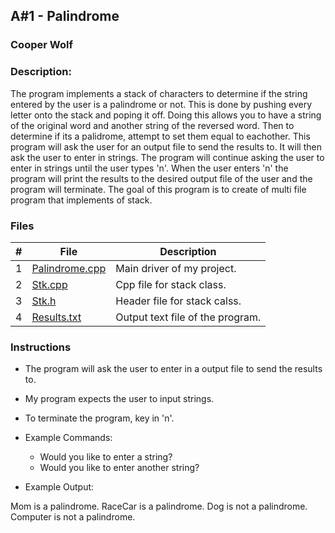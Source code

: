 ## A#1 - Palindrome
### Cooper Wolf
### Description:

The program implements a stack of characters to determine if the string entered by the user is a palindrome or not. This is done by pushing every letter onto the stack and poping it off. Doing this allows you to have a string of the original word and another string of the reversed word. Then to determine if its a palidrome, attempt to set them equal to eachother. This program will ask the user for an output file to send the results to. It will then ask the user to enter in strings. The program will continue asking the user to enter in strings until the user types 'n'. When the user enters 'n' the program will print the results to the desired output file of the user and the program will terminate. The goal of this program is to create of multi file program that implements of stack.

### Files

|   #   | File             | Description                                            |
| :---: | ---------------- | --------------------------------------------------     |
|   1   |    [Palindrome.cpp](https://github.com/Coop-Wolf/2143-OOP/blob/main/Palindromes_prog1/Palindrome.cpp)      | Main driver of my project.                     |
|   2   |    [Stk.cpp](https://github.com/Coop-Wolf/2143-OOP/blob/main/Palindromes_prog1/Stk.cpp)      | Cpp file for stack class.                |
|   3   |    [Stk.h](https://github.com/Coop-Wolf/2143-OOP/blob/main/Palindromes_prog1/stk.h)   | Header file for stack calss.                |
|   4   |    [Results.txt](https://github.com/Coop-Wolf/2143-OOP/blob/main/Palindromes_prog1/Results.txt)   | Output text file of the program.

### Instructions

- The program will ask the user to enter in a output file to send the results to.
- My program expects the user to input strings.
- To terminate the program, key in 'n'.

- Example Commands:
    - Would you like to enter a string?
    - Would you like to enter another string?

- Example Output:

Mom is a palindrome.
RaceCar is a palindrome.
Dog is not a palindrome.
Computer is not a palindrome.